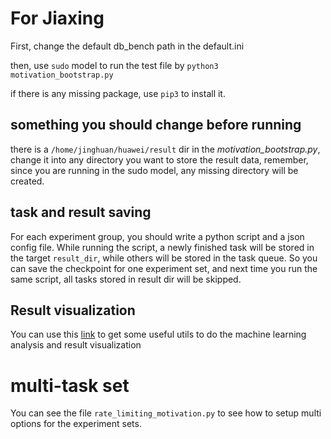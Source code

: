 # For Jiaxing

First, change the default db_bench path in the default.ini

then, use `sudo` model to run the test file by `python3 motivation_bootstrap.py`

if there is any missing package, use `pip3` to install it.

## something you should change before running

there is a `/home/jinghuan/huawei/result` dir in the *motivation_bootstrap.py*, change it into any directory you want to store the result data, remember, since you are running in the sudo model, any missing directory will be created.


## task and result saving

For each experiment group, you should write a python script and a json config file. While running the script, a newly finished task will be stored in the target `result_dir`, while others will be stored in the task queue. So you can save the checkpoint for one experiment set, and next time you run the same script, all tasks stored in result dir will be skipped.

## Result visualization

You can use this [link](https://github.com/supermt/hmm_lsm) to get some useful utils to do the machine learning analysis and result visualization

# multi-task set

You can see the file `rate_limiting_motivation.py` to see how to setup multi options for the experiment sets.  
